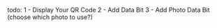 todo:
1 - Display Your QR Code
2 - Add Data Bit
3 - Add Photo Data Bit (choose which photo to use?)

